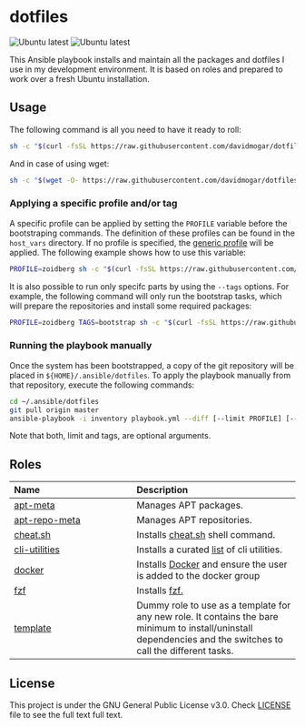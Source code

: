 # dotfiles
![Ubuntu latest](https://github.com/davidmogar/dotfiles/workflows/Ubuntu%20latest/badge.svg) ![Ubuntu latest](https://github.com/davidmogar/dotfiles/workflows/Ubuntu%20LTS/badge.svg)

This Ansible playbook installs and maintain all the packages and dotfiles I use in my development environment. It is based on roles and prepared to work over a fresh Ubuntu installation.

## Usage

The following command is all you need to have it ready to roll:

```sh
sh -c "$(curl -fsSL https://raw.githubusercontent.com/davidmogar/dotfiles/master/bootstrap.sh)"
```

And in case of using wget:

```sh
sh -c "$(wget -O- https://raw.githubusercontent.com/davidmogar/dotfiles/master/bootstrap.sh)"
```

### Applying a specific profile and/or tag

A specific profile can be applied by setting the `PROFILE` variable before the bootstraping commands. The definition of these profiles can be found in the `host_vars` directory. If no profile is specified, the [generic profile](host_vars/generic.yml) will be applied. The following example shows how to use this variable:

```sh
PROFILE=zoidberg sh -c "$(curl -fsSL https://raw.githubusercontent.com/davidmogar/dotfiles/master/bootstrap.sh)"
```

It is also possible to run only specifc parts by using the `--tags` options. For example, the following command will only run the bootstrap tasks, which will prepare the repositories and install some required packages:

```sh
PROFILE=zoidberg TAGS=bootstrap sh -c "$(curl -fsSL https://raw.githubusercontent.com/davidmogar/dotfiles/master/bootstrap.sh)"
```

### Running the playbook manually

Once the system has been bootstrapped, a copy of the git repository will be placed in `${HOME}/.ansible/dotfiles`. To apply the playbook manually from that repository, execute the following commands:

```sh
cd ~/.ansible/dotfiles
git pull origin master
ansible-playbook -i inventory playbook.yml --diff [--limit PROFILE] [--tags TAGS] --ask-become-pass
```

Note that both, limit and tags, are optional arguments.

## Roles

<table>
  <thead>
    <tr>
      <th align="left" width="200">Name</th>
      <th align="left">Description</th>
    </tr>
  </thead>
  <tbody>
    <tr>
      <td><a href="roles/apt-meta">apt-meta</a></td>
      <td>Manages APT packages.</td>
    </tr>
    <tr>
      <td><a href="roles/apt-repo-meta">apt-repo-meta</a></td>
      <td>Manages APT repositories.</td>
    </tr>
    <tr>
      <td><a href="roles/cli-utilities">cheat.sh</a></td>
      <td>Installs <a href="https://github.com/chubin/cheat.sh">cheat.sh</a> shell command.</td>
    </tr>
    <tr>
      <td><a href="roles/cli-utilities">cli-utilities</a></td>
      <td>Installs a curated <a href="roles/cli-utilities/vars/main.yml">list</a> of cli utilities.</td>
    </tr>
    <tr>
      <td><a href="roles/docker">docker</a></td>
      <td>Installs <a href="https://www.docker.com/">Docker</a> and ensure the user is added to the docker group</td>
    </tr>
    <tr>
      <td><a href="roles/fzf">fzf</a></td>
      <td>Installs <a href="https://github.com/junegunn/fzf">fzf.</a></td>
    </tr>
    <tr>
      <td><a href="roles/template">template</a></td>
      <td>Dummy role to use as a template for any new role. It contains the bare minimum to install/uninstall dependencies and the switches to call the different tasks.</td>
    </tr>
  </tbody>
</table>

## License

This project is under the GNU General Public License v3.0. Check [LICENSE](https://github.com/davidmogar/dotfiles/blob/master/LICENSE) file to see the full text full text.
